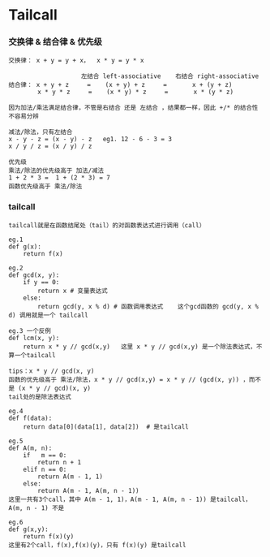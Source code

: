 # Tailcall

### 交换律 & 结合律 & 优先级

    交换律： x + y = y + x，  x * y = y * x
    
                        左结合 left-associative    右结合 right-associative
    结合律： x + y + z     =    (x + y) + z     =       x + (y + z)
            x * y * z     =    (x * y) * z     =       x * (y * z)
    
    因为加法/乘法满足结合律，不管是右结合 还是 左结合 ，结果都一样，因此 +/* 的结合性不容易分辨
    
    减法/除法，只有左结合
    x - y - z = (x - y) - z   eg1. 12 - 6 - 3 = 3
    x / y / z = (x / y) / z 
    
    优先级
    乘法/除法的优先级高于 加法/减法
    1 + 2 * 3 =  1 + (2 * 3) = 7
    函数优先级高于 乘法/除法   
    

### tailcall
    
    tailcall就是在函数结尾处（tail）的对函数表达式进行调用（call）
    
    eg.1 
    def g(x):
        return f(x)
    
    eg.2
    def gcd(x, y):
        if y == 0:
            return x # 变量表达式
        else:
            return gcd(y, x % d) # 函数调用表达式    这个gcd函数的 gcd(y, x % d) 调用就是一个 tailcall
            
    eg.3 一个反例
    def lcm(x, y):
        return x * y // gcd(x,y)   这里 x * y // gcd(x,y) 是一个除法表达式，不算一个tailcall        
   
    tips：x * y // gcd(x, y)
    函数的优先级高于 乘法/除法，x * y // gcd(x,y) = x * y // (gcd(x, y)) ，而不是 (x * y // gcd)(x, y)
    tail处的是除法表达式
    
    eg.4 
    def f(data):
        return data[0](data[1], data[2])  # 是tailcall
    
    eg.5 
    def A(m, n):
        if   m == 0:
            return n + 1         
        elif n == 0:
            return A(m - 1, 1)
        else:
            return A(m - 1, A(m, n - 1))
    这里一共有3个call，其中 A(m - 1, 1)，A(m - 1, A(m, n - 1)) 是tailcall， A(m, n - 1) 不是
    
    eg.6
    def g(x,y):
        return f(x)(y)
    这里有2个call，f(x),f(x)(y)，只有 f(x)(y) 是tailcall

        
    
    
            
    
            
            
    
